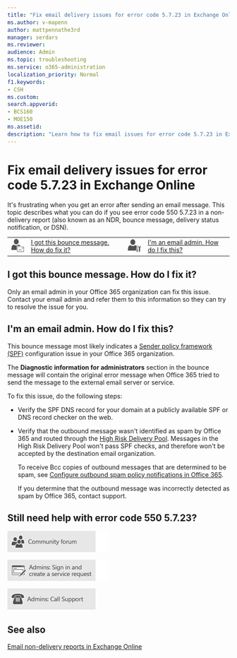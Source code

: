 ```yaml
---
title: "Fix email delivery issues for error code 5.7.23 in Exchange Online"
ms.author: v-mapenn
author: mattpennathe3rd
manager: serdars
ms.reviewer: 
audience: Admin
ms.topic: troubleshooting
ms.service: o365-administration
localization_priority: Normal
f1.keywords:
- CSH
ms.custom: 
search.appverid:
- BCS160
- MOE150
ms.assetid: 
description: "Learn how to fix email issues for error code 5.7.23 in Exchange Online (The message was rejected because of Sender Policy Framework violation)."
---
```


# Fix email delivery issues for error code 5.7.23 in Exchange Online

It's frustrating when you get an error after sending an email message. This topic describes what you can do if you see error code 550 5.7.23 in a non-delivery report (also known as an NDR, bounce message, delivery status notification, or DSN).

|||||
|:-----|:-----|:-----|:-----|
|![Email user icon](../../media/31425afd-41a9-435e-aa85-6886277c369b.png)|[I got this bounce message. How do fix it?](#i-got-this-bounce-message-how-do-i-fix-it)|![Email admin icon](../../media/3d4c569e-b819-4a29-86b1-4b9619cf2acf.png)|[I'm an email admin. How do I fix this?](#im-an-email-admin-how-do-i-fix-this)|

## I got this bounce message. How do I fix it?

Only an email admin in your Office 365 organization can fix this issue. Contact your email admin and refer them to this information so they can try to resolve the issue for you.

## I'm an email admin. How do I fix this?

This bounce message most likely indicates a [Sender policy framework (SPF)](https://docs.microsoft.com/office365/securitycompliance/set-up-spf-in-office-365-to-help-prevent-spoofing) configuration issue in your Office 365 organization.

The **Diagnostic information for administrators** section in the bounce message will contain the original error message when Office 365 tried to send the message to the external email server or service.

To fix this issue, do the following steps:

- Verify the SPF DNS record for your domain at a publicly available SPF or DNS record checker on the web.

- Verify that the outbound message wasn't identified as spam by Office 365 and routed through the [High Risk Delivery Pool](https://docs.microsoft.com/office365/SecurityCompliance/high-risk-delivery-pool-for-outbound-messages). Messages in the High Risk Delivery Pool won't pass SPF checks, and therefore won't be accepted by the destination email organization.

  To receive Bcc copies of outbound messages that are determined to be spam, see [Configure outbound spam policy notifications in Office 365](https://docs.microsoft.com/office365/SecurityCompliance/configure-the-outbound-spam-policy).

  If you determine that the outbound message was incorrectly detected as spam by Office 365, contact support.

## Still need help with error code 550 5.7.23?

[![Get help from the Office 365 community forums](../../media/12a746cc-184b-4288-908c-f718ce9c4ba5.png)](https://go.microsoft.com/fwlink/p/?LinkId=518605)

[![Admins: Sign in and create a service request](../../media/10862798-181d-47a5-ae4f-3f8d5a2874d4.png)](https://go.microsoft.com/fwlink/p/?LinkId=519124)

[![Admins: Call Support](../../media/9f262e67-e8c9-4fc0-85c2-b3f4cfbc064e.png)](https://go.microsoft.com/fwlink/p/?LinkID=518322)

## See also

[Email non-delivery reports in Exchange Online](non-delivery-reports-in-exchange-online.md)
